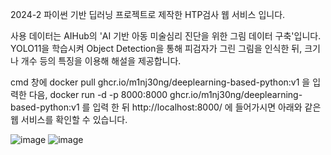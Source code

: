 2024-2 파이썬 기반 딥러닝 프로젝트로 제작한 HTP검사 웹 서비스 입니다.

사용 데이터는 AIHub의 'AI 기반 아동 미술심리 진단을 위한 그림 데이터 구축'입니다. 
YOLO11을 학습시켜 Object Detection을 통해 피검자가 그린 그림을 인식한 뒤, 크기나 개수 등의 특징을 이용해 해설을 제공합니다. 

cmd 창에 docker pull ghcr.io/m1nj30ng/deeplearning-based-python:v1 을 입력한 다음,
docker run -d -p 8000:8000 ghcr.io/m1nj30ng/deeplearning-based-python:v1 를 입력 한 뒤
http://localhost:8000/ 에 들어가시면 아래와 같은 웹 서비스를 확인할 수 있습니다. 

![image](https://github.com/user-attachments/assets/5f71669c-2d05-4eee-8fc7-eb1154a61c69)
![image](https://github.com/user-attachments/assets/81a5c28e-1808-467a-8d7e-a4771dabc166)
